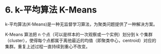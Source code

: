 
# 6. k-平均算法 K-Means
k-平均算法(K-Means)是一种无监督学习算法，为聚类问题提供了一种解决方案。

K-Means 算法把 n 个点（可以是样本的一次观察或一个实例）划分到 k 个集群（cluster），使得每个点都属于离他最近的均值（即聚类中心，centroid）对应的集群。重复上述过程一直持续到重心不改变。










